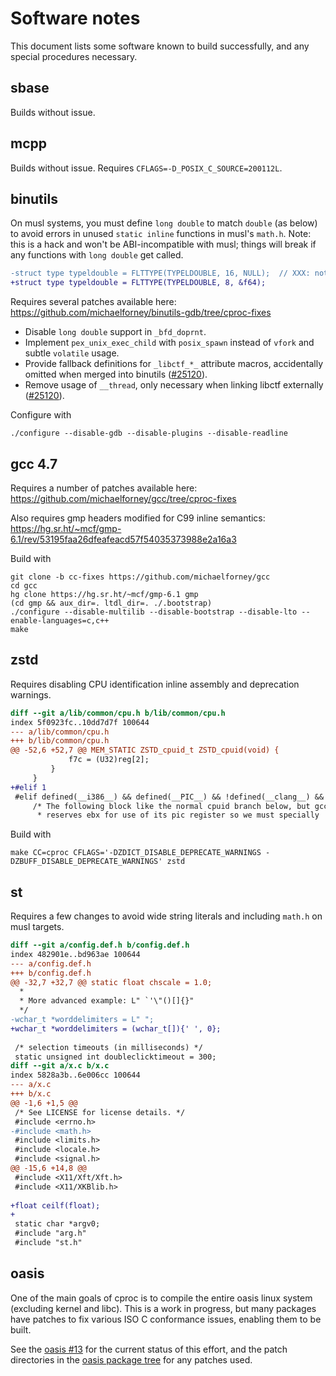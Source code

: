 # Software notes

This document lists some software known to build successfully, and any
special procedures necessary.

## sbase

Builds without issue.

## mcpp

Builds without issue. Requires `CFLAGS=-D_POSIX_C_SOURCE=200112L`.

## binutils

On musl systems, you must define `long double` to match `double` (as
below) to avoid errors in unused `static inline` functions in musl's
`math.h`. Note: this is a hack and won't be ABI-incompatible with musl;
things will break if any functions with `long double` get called.

```diff
-struct type typeldouble = FLTTYPE(TYPELDOUBLE, 16, NULL);  // XXX: not supported by qbe
+struct type typeldouble = FLTTYPE(TYPELDOUBLE, 8, &f64);
```

Requires several patches available here:
https://github.com/michaelforney/binutils-gdb/tree/cproc-fixes

- Disable `long double` support in `_bfd_doprnt`.
- Implement `pex_unix_exec_child` with `posix_spawn` instead of `vfork`
  and subtle `volatile` usage.
- Provide fallback definitions for `_libctf_*_` attribute macros,
  accidentally omitted when merged into binutils ([#25120]).
- Remove usage of `__thread`, only necessary when linking libctf
  externally ([#25120]).

Configure with

```
./configure --disable-gdb --disable-plugins --disable-readline
```

[#25120]: https://sourceware.org/bugzilla/show_bug.cgi?id=25120

## gcc 4.7

Requires a number of patches available here:
https://github.com/michaelforney/gcc/tree/cproc-fixes

Also requires gmp headers modified for C99 inline semantics:
https://hg.sr.ht/~mcf/gmp-6.1/rev/53195faa26dfeafeacd57f54035373988e2a16a3

Build with

```
git clone -b cc-fixes https://github.com/michaelforney/gcc
cd gcc
hg clone https://hg.sr.ht/~mcf/gmp-6.1 gmp
(cd gmp && aux_dir=. ltdl_dir=. ./.bootstrap)
./configure --disable-multilib --disable-bootstrap --disable-lto --enable-languages=c,c++
make
```

## zstd

Requires disabling CPU identification inline assembly and deprecation
warnings.

```diff
diff --git a/lib/common/cpu.h b/lib/common/cpu.h
index 5f0923fc..10dd7d7f 100644
--- a/lib/common/cpu.h
+++ b/lib/common/cpu.h
@@ -52,6 +52,7 @@ MEM_STATIC ZSTD_cpuid_t ZSTD_cpuid(void) {
             f7c = (U32)reg[2];
         }
     }
+#elif 1
 #elif defined(__i386__) && defined(__PIC__) && !defined(__clang__) && defined(__GNUC__)
     /* The following block like the normal cpuid branch below, but gcc
      * reserves ebx for use of its pic register so we must specially
```

Build with

	make CC=cproc CFLAGS='-DZDICT_DISABLE_DEPRECATE_WARNINGS -DZBUFF_DISABLE_DEPRECATE_WARNINGS' zstd

## st

Requires a few changes to avoid wide string literals and including
`math.h` on musl targets.

```diff
diff --git a/config.def.h b/config.def.h
index 482901e..bd963ae 100644
--- a/config.def.h
+++ b/config.def.h
@@ -32,7 +32,7 @@ static float chscale = 1.0;
  *
  * More advanced example: L" `'\"()[]{}"
  */
-wchar_t *worddelimiters = L" ";
+wchar_t *worddelimiters = (wchar_t[]){' ', 0};
 
 /* selection timeouts (in milliseconds) */
 static unsigned int doubleclicktimeout = 300;
diff --git a/x.c b/x.c
index 5828a3b..6e006cc 100644
--- a/x.c
+++ b/x.c
@@ -1,6 +1,5 @@
 /* See LICENSE for license details. */
 #include <errno.h>
-#include <math.h>
 #include <limits.h>
 #include <locale.h>
 #include <signal.h>
@@ -15,6 +14,8 @@
 #include <X11/Xft/Xft.h>
 #include <X11/XKBlib.h>
 
+float ceilf(float);
+
 static char *argv0;
 #include "arg.h"
 #include "st.h"
```

## oasis

One of the main goals of cproc is to compile the entire oasis linux
system (excluding kernel and libc). This is a work in progress, but many
packages have patches to fix various ISO C conformance issues, enabling
them to be built.

See the [oasis #13] for the current status of this effort, and the
patch directories in the [oasis package tree] for any patches used.

[oasis #13]: https://github.com/oasislinux/oasis/issues/13
[oasis package tree]: https://github.com/oasislinux/oasis/tree/master/pkg
